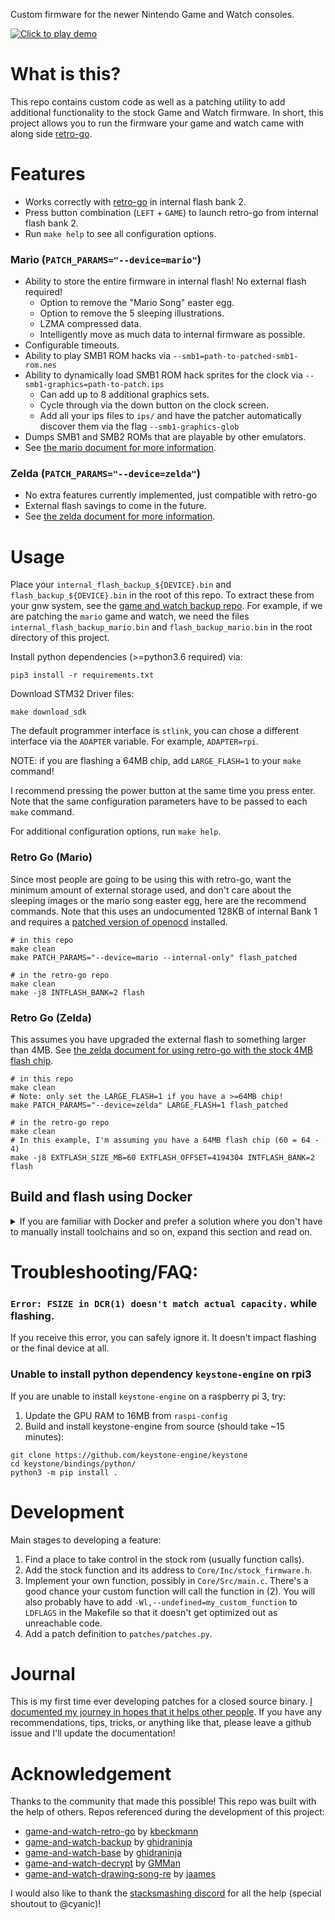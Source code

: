 Custom firmware for the newer Nintendo Game and Watch consoles.

[![Click to play demo](https://i.imgur.com/IxgAVsj.jpeg)](https://gfycat.com/untriedmajesticafricancivet)


# What is this?
This repo contains custom code as well as a patching utility to add additional functionality to the stock Game and Watch firmware. In short, this project allows you to run the firmware your game and watch came with along side [retro-go](https://github.com/kbeckmann/game-and-watch-retro-go).


# Features
* Works correctly with [retro-go](https://github.com/kbeckmann/game-and-watch-retro-go) in internal flash bank 2.
* Press button combination (`LEFT` + `GAME`) to launch retro-go from internal flash bank 2.
* Run `make help` to see all configuration options.

### Mario (`PATCH_PARAMS="--device=mario"`)
* Ability to store the entire firmware in internal flash! No external flash required!
    * Option to remove the "Mario Song" easter egg.
    * Option to remove the 5 sleeping illustrations.
    * LZMA compressed data.
    * Intelligently move as much data to internal firmware as possible.
* Configurable timeouts.
* Ability to play SMB1 ROM hacks via `--smb1=path-to-patched-smb1-rom.nes`
* Ability to dynamically load SMB1 ROM hack sprites for the clock via `--smb1-graphics=path-to-patch.ips`
    * Can add up to 8 additional graphics sets.
    * Cycle through via the down button on the clock screen.
    * Add all your ips files to `ips/` and have the patcher automatically discover them via the flag `--smb1-graphics-glob`
* Dumps SMB1 and SMB2 ROMs that are playable by other emulators.
* See [the mario document for more information](docs/mario.md).

### Zelda (`PATCH_PARAMS="--device=zelda"`)
* No extra features currently implemented, just compatible with retro-go
* External flash savings to come in the future.
* See [the zelda document for more information](docs/zelda.md).

# Usage
Place your `internal_flash_backup_${DEVICE}.bin` and `flash_backup_${DEVICE}.bin` in the root of this
repo. To extract these from your gnw system, see the [game and watch backup repo](https://github.com/ghidraninja/game-and-watch-backup).
For example, if we are patching the `mario` game and watch, we need the files
`internal_flash_backup_mario.bin` and `flash_backup_mario.bin` in the root
directory of this project.

Install python dependencies (>=python3.6 required) via:

```
pip3 install -r requirements.txt
```

Download STM32 Driver files:

```
make download_sdk
```

The default programmer interface is `stlink`, you can chose a different interface via the `ADAPTER` variable. For example, `ADAPTER=rpi`.

NOTE: if you are flashing a 64MB chip, add `LARGE_FLASH=1` to your `make` command!

I recommend pressing the power button at the same time you press enter. Note that the same configuration parameters have to be passed to each `make` command.

For additional configuration options, run `make help`.


### Retro Go (Mario)
Since most people are going to be using this with retro-go, want the minimum amount of external storage used, and don't care about the sleeping images or the mario song easter egg, here are the recommend commands. Note that this uses an undocumented 128KB of internal Bank 1 and requires a [patched version of openocd](https://github.com/kbeckmann/ubuntu-openocd-git-builder) installed.

```
# in this repo
make clean
make PATCH_PARAMS="--device=mario --internal-only" flash_patched

# in the retro-go repo
make clean
make -j8 INTFLASH_BANK=2 flash
```

### Retro Go (Zelda)

This assumes you have upgraded the external flash to something larger than 4MB. See  [the zelda document for using retro-go with the stock 4MB flash chip](docs/zelda.md).

```
# in this repo
make clean
# Note: only set the LARGE_FLASH=1 if you have a >=64MB chip!
make PATCH_PARAMS="--device=zelda" LARGE_FLASH=1 flash_patched

# in the retro-go repo
make clean
# In this example, I'm assuming you have a 64MB flash chip (60 = 64 - 4)
make -j8 EXTFLASH_SIZE_MB=60 EXTFLASH_OFFSET=4194304 INTFLASH_BANK=2 flash
```
## Build and flash using Docker

<details>
  <summary>
    If you are familiar with Docker and prefer a solution where you don't have to manually install toolchains and so on, expand this section and read on.
  </summary>
  To reduce the number of potential pitfalls in installation of various software, a Dockerfile is provided containing everything needed to compile and flash Custom Firmware (CFW) to your Nintendo® Game & Watch™ system.
  This Dockerfile is written tageting an x86-64 machine running Linux.

  Steps to flash from a docker container (running on Linux, e.g. Archlinux or Ubuntu):

  ```bash
  # Go into the docker directory of this repo.
  cd docker/

  # Pull the pre-built docker image.
  docker pull brianpugh/game-and-watch-patch:latest

  # When done, use the image to create a container with the attached docker-compose.yaml file.
  # You have to edit the compose file and set the path to the directory with your firmware backup (volumes section of the file).
  docker compose up -d

  # This will create and run a container game-and-watch-patch.
  # The firmware backup files will be mounted into /tmp/firmware of the container.
  # Now, go inside the container copy the backup files and proceed as described above in the Usage section.
  docker exec -it game-and-watch-patch /bin/bash
  ```

If you run into permission issues, [ensure that your user is in the docker group.](https://docs.docker.com/engine/install/linux-postinstall/)

</details>


# Troubleshooting/FAQ:

### `Error: FSIZE in DCR(1) doesn't match actual capacity.` while flashing.
If you receive this error, you can safely ignore it. It doesn't impact flashing or the final device at all.

### Unable to install python dependency `keystone-engine` on rpi3
If you are unable to install `keystone-engine` on a raspberry pi 3, try:
1. Update the GPU RAM to 16MB from `raspi-config`
2. Build and install keystone-engine from source (should take ~15 minutes):
```
git clone https://github.com/keystone-engine/keystone
cd keystone/bindings/python/
python3 -m pip install .
```

# Development
Main stages to developing a feature:
1. Find a place to take control in the stock rom (usually function calls).
2. Add the stock function and its address to `Core/Inc/stock_firmware.h`.
3. Implement your own function, possibly in `Core/Src/main.c`. There's a good chance your custom function will call the function in (2). You will also probably have to add `-Wl,--undefined=my_custom_function` to `LDFLAGS` in the Makefile so that it doesn't get optimized out as unreachable code.
4. Add a patch definition to `patches/patches.py`.

# Journal
This is my first time ever developing patches for a closed source binary. [I documented my journey in hopes that it helps other people](docs/journal.md). If you have any recommendations, tips, tricks, or anything like that, please leave a github issue and I'll update the documentation!

# Acknowledgement

Thanks to the community that made this possible! This repo was built with the help of others. Repos referenced during the development of this project:

* [game-and-watch-retro-go](https://github.com/kbeckmann/game-and-watch-retro-go) by [kbeckmann](https://github.com/kbeckmann)
* [game-and-watch-backup](https://github.com/ghidraninja/game-and-watch-backup) by [ghidraninja](https://github.com/ghidraninja)
* [game-and-watch-base](https://github.com/ghidraninja/game-and-watch-base) by [ghidraninja](https://github.com/ghidraninja)
* [game-and-watch-decrypt](https://github.com/GMMan/game-and-watch-decrypt) by [GMMan](https://github.com/GMMan)
* [game-and-watch-drawing-song-re](https://github.com/jaames/game-and-watch-drawing-song-re/) by [jaames](https://github.com/jaames)

I would also like to thank the [stacksmashing discord](https://discord.gg/zBN3ex8v4p) for all the help (special shoutout to @cyanic)!
